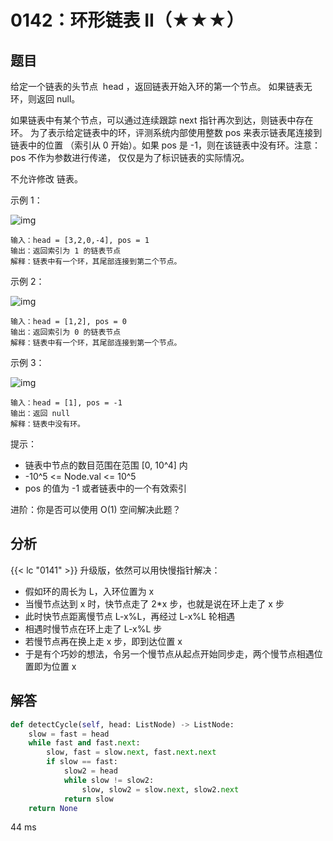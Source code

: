 # 0142：环形链表 II（★★★）


## 题目

给定一个链表的头节点  head ，返回链表开始入环的第一个节点。 如果链表无环，则返回 null。

如果链表中有某个节点，可以通过连续跟踪 next 指针再次到达，则链表中存在环。 
为了表示给定链表中的环，评测系统内部使用整数 pos 来表示链表尾连接到链表中的位置
（索引从 0 开始）。如果 pos 是 -1，则在该链表中没有环。注意：pos 不作为参数进行传递，
仅仅是为了标识链表的实际情况。

不允许修改 链表。


示例 1：

![img](https://assets.leetcode-cn.com/aliyun-lc-upload/uploads/2018/12/07/circularlinkedlist.png)

	输入：head = [3,2,0,-4], pos = 1
	输出：返回索引为 1 的链表节点
	解释：链表中有一个环，其尾部连接到第二个节点。

示例 2：

![img](https://assets.leetcode-cn.com/aliyun-lc-upload/uploads/2018/12/07/circularlinkedlist_test2.png)


	输入：head = [1,2], pos = 0
	输出：返回索引为 0 的链表节点
	解释：链表中有一个环，其尾部连接到第一个节点。

示例 3：

![img](https://assets.leetcode-cn.com/aliyun-lc-upload/uploads/2018/12/07/circularlinkedlist_test3.png)

	输入：head = [1], pos = -1
	输出：返回 null
	解释：链表中没有环。

提示：
- 链表中节点的数目范围在范围 [0, 10^4] 内
- -10^5 <= Node.val <= 10^5
- pos 的值为 -1 或者链表中的一个有效索引
 

进阶：你是否可以使用 O(1) 空间解决此题？


## 分析

{{< lc "0141" >}} 升级版，依然可以用快慢指针解决：
- 假如环的周长为 L，入环位置为 x
- 当慢节点达到 x 时，快节点走了 2*x 步，也就是说在环上走了 x 步
- 此时快节点距离慢节点 L-x%L，再经过 L-x%L 轮相遇
- 相遇时慢节点在环上走了 L-x%L 步
- 若慢节点再在换上走 x 步，即到达位置 x
- 于是有个巧妙的想法，令另一个慢节点从起点开始同步走，两个慢节点相遇位置即为位置 x


## 解答

```python
def detectCycle(self, head: ListNode) -> ListNode:
    slow = fast = head
    while fast and fast.next:
        slow, fast = slow.next, fast.next.next
        if slow == fast:
            slow2 = head
            while slow != slow2:
                slow, slow2 = slow.next, slow2.next
            return slow
    return None
```
44 ms


